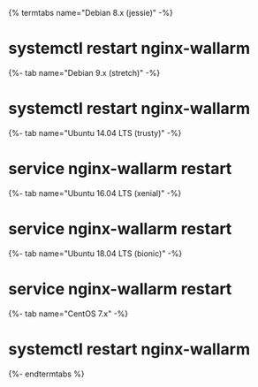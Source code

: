{% termtabs name="Debian 8.x (jessie)" -%}
# systemctl restart nginx-wallarm
{%- tab name="Debian 9.x (stretch)" -%}
# systemctl restart nginx-wallarm
{%- tab name="Ubuntu 14.04 LTS (trusty)" -%}
# service nginx-wallarm restart
{%- tab name="Ubuntu 16.04 LTS (xenial)" -%}
# service nginx-wallarm restart
{%- tab name="Ubuntu 18.04 LTS (bionic)" -%}
# service nginx-wallarm restart
{%- tab name="CentOS 7.x" -%}
# systemctl restart nginx-wallarm
{%- endtermtabs %}